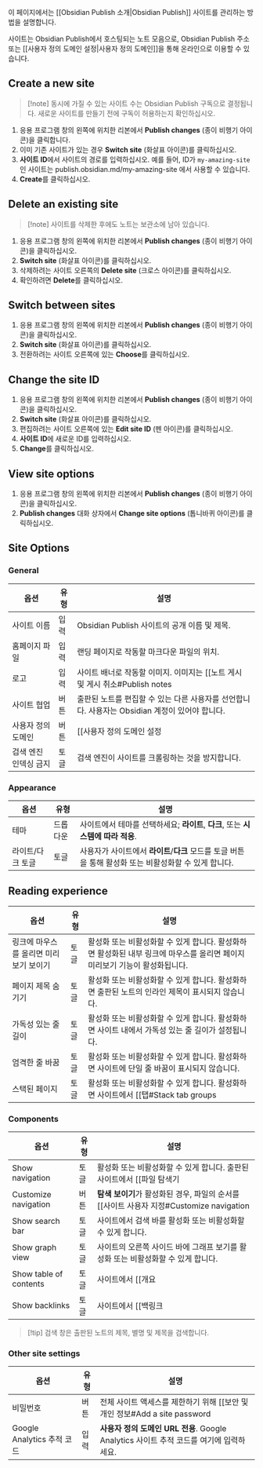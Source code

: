 이 페이지에서는 [[Obsidian Publish 소개|Obsidian Publish]] 사이트를 관리하는 방법을 설명합니다.

사이트는 Obsidian Publish에서 호스팅되는 노트 모음으로, Obsidian Publish 주소 또는 [[사용자 정의 도메인 설정|사용자 정의 도메인]]을 통해 온라인으로 이용할 수 있습니다.

## Create a new site

> [!note] 동시에 가질 수 있는 사이트 수는 Obsidian Publish 구독으로 결정됩니다. 새로운 사이트를 만들기 전에 구독이 허용하는지 확인하십시오.

1. 응용 프로그램 창의 왼쪽에 위치한 리본에서 **Publish changes** (종이 비행기 아이콘)을 클릭합니다.
2. 이미 기존 사이트가 있는 경우 **Switch site** (화살표 아이콘)를 클릭하십시오.
3. **사이트 ID**에서 사이트의 경로를 입력하십시오. 예를 들어, ID가 `my-amazing-site`인 사이트는 publish.obsidian.md/my-amazing-site 에서 사용할 수 있습니다.
4. **Create**를 클릭하십시오.

## Delete an existing site

> [!note] 사이트를 삭제한 후에도 노트는 보관소에 남아 있습니다.

1. 응용 프로그램 창의 왼쪽에 위치한 리본에서 **Publish changes** (종이 비행기 아이콘)을 클릭하십시오.
2. **Switch site** (화살표 아이콘)를 클릭하십시오.
3. 삭제하려는 사이트 오른쪽의 **Delete site** (크로스 아이콘)를 클릭하십시오.
4. 확인하려면 **Delete**를 클릭하십시오.

## Switch between sites

1. 응용 프로그램 창의 왼쪽에 위치한 리본에서 **Publish changes** (종이 비행기 아이콘)을 클릭하십시오.
2. **Switch site** (화살표 아이콘)를 클릭하십시오.
3. 전환하려는 사이트 오른쪽에 있는 **Choose**를 클릭하십시오.

## Change the site ID

1. 응용 프로그램 창의 왼쪽에 위치한 리본에서 **Publish changes** (종이 비행기 아이콘)을 클릭하십시오.
2. **Switch site** (화살표 아이콘)를 클릭하십시오.
3. 편집하려는 사이트 오른쪽에 있는 **Edit site ID** (펜 아이콘)를 클릭하십시오.
4. **사이트 ID**에 새로운 ID를 입력하십시오.
5. **Change**를 클릭하십시오.

## View site options

1. 응용 프로그램 창의 왼쪽에 위치한 리본에서 **Publish changes** (종이 비행기 아이콘)을 클릭하십시오.
2. **Publish changes** 대화 상자에서 **Change site options** (톱니바퀴 아이콘)를 클릭하십시오.

## Site Options

### General

| 옵션                          | 유형    | 설명                                                                                                                |
|---------------------------------|--------|----------------------------------------------------------------------------------------------------------------------------|
| 사이트 이름          | 입력  | Obsidian Publish 사이트의 공개 이름 및 제목.                                                                   |
| 홈페이지 파일        | 입력  | 랜딩 페이지로 작동할 마크다운 파일의 위치.                                                    |
| 로고                 | 입력  | 사이트 배너로 작동할 이미지. 이미지는 [[노트 게시 및 게시 취소#Publish notes|발행되어야 합니다]]. |
| 사이트 협업          | 버튼 | 출판된 노트를 편집할 수 있는 다른 사용자를 선언합니다. 사용자는 Obsidian 계정이 있어야 합니다.            |
| 사용자 정의 도메인    | 버튼 | [[사용자 정의 도메인 설정|사용자 정의 도메인 설정]]                                                                                                 |
| 검색 엔진 인덱싱 금지 | 토글 | 검색 엔진이 사이트를 크롤링하는 것을 방지합니다.                                                                |

### Appearance

| 옵션            | 유형     | 설명                                                                               |
|-------------------|----------|-------------------------------------------------------------------------------------------|
| 테마             | 드롭다운 | 사이트에서 테마를 선택하세요; **라이트**, **다크**, 또는 **시스템에 따라 적응**. |
| 라이트/다크 토글 | 토글   | 사용자가 사이트에서 **라이트**/**다크** 모드를 토글 버튼을 통해 활성화 또는 비활성화할 수 있게 합니다.          |

## Reading experience

| 옵션               | 유형   | 설명                                                                                |
|----------------------|--------|--------------------------------------------------------------------------------------------|
| 링크에 마우스를 올리면 미리보기 보이기   | 토글 | 활성화 또는 비활성화할 수 있게 합니다. 활성화하면 활성화된 내부 링크에 마우스를 올리면 페이지 미리보기 기능이 활성화됩니다. |
| 페이지 제목 숨기기     | 토글 | 활성화 또는 비활성화할 수 있게 합니다. 활성화하면 출판된 노트의 인라인 제목이 표시되지 않습니다.                    |
| 가독성 있는 줄 길이 | 토글 | 활성화 또는 비활성화할 수 있게 합니다. 활성화하면 사이트 내에서 가독성 있는 줄 길이가 설정됩니다.                                   |
| 엄격한 줄 바꿈   | 토글 | 활성화 또는 비활성화할 수 있게 합니다. 활성화하면 사이트에 단일 줄 바꿈이 표시되지 않습니다.                    |
| 스택된 페이지          | 토글 | 활성화 또는 비활성화할 수 있게 합니다. 활성화하면 사이트에서 [[탭#Stack tab groups|스택된 탭]]이 표시됩니다.    |

### Components

| 옵션                 | 유형   | 설명                                                                                                                          |
|------------------------|--------|--------------------------------------------------------------------------------------------------------------------------------------|
| Show navigation        | 토글 | 활성화 또는 비활성화할 수 있게 합니다. 출판된 사이트에서 [[파일 탐색기|파일 탐색기]] 보기를 활성화 또는 비활성화합니다.                                                                   |
| Customize navigation   | 버튼 | **탐색 보이기**가 활성화된 경우, 파일의 순서를 [[사이트 사용자 지정#Customize navigation|사용자 정의]]합니다. |
| Show search bar        | 토글 | 사이트에서 검색 바를 활성화 또는 비활성화할 수 있게 합니다.                                                                                   |
| Show graph view        | 토글 | 사이트의 오른쪽 사이드 바에 그래프 보기를 활성화 또는 비활성화할 수 있게 합니다.                                                              |
| Show table of contents | 토글 | 사이트에서 [[개요|개요]] 뷰를 활성화 또는 비활성화할 수 있게 합니다.                                                              |
| Show backlinks         | 토글 | 사이트에서 [[백링크|백링크]]를 활성화 또는 비활성화할 수 있게 합니다.                                                                               |

> [!tip] 검색 창은 출판된 노트의 제목, 별명 및 제목을 검색합니다.

### Other site settings

| 옵션                         | 유형   | 설명                                            |
| ------------------------------ | ------ | ------------------------------------------------------ |
| 비밀번호                      | 버튼 | 전체 사이트 액세스를 제한하기 위해 [[보안 및 개인 정보#Add a site password|비밀번호 설정]]. |
| Google Analytics 추적 코드 | 입력  | **사용자 정의 도메인 URL 전용**. Google Analytics 사이트 추적 코드를 여기에 입력하세요.                                                       |
